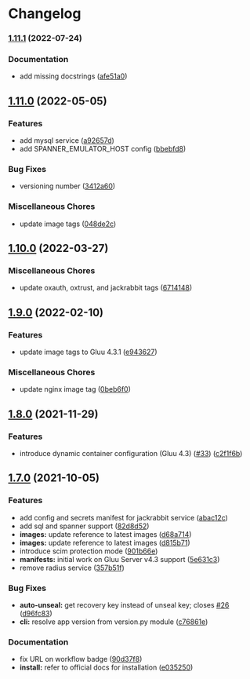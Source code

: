 # Changelog

### [1.11.1](https://www.github.com/GluuFederation/community-edition-containers/compare/v1.11.0...v1.11.1) (2022-07-24)


### Documentation

* add missing docstrings ([afe51a0](https://www.github.com/GluuFederation/community-edition-containers/commit/afe51a06404c41249ecf2bc1bd74c6f1018be4e4))

## [1.11.0](https://www.github.com/GluuFederation/community-edition-containers/compare/v1.10.0...v1.11.0) (2022-05-05)


### Features

* add mysql service ([a92657d](https://www.github.com/GluuFederation/community-edition-containers/commit/a92657d44491c1d9aacfd2cd8eb4f517f0012945))
* add SPANNER_EMULATOR_HOST config ([bbebfd8](https://www.github.com/GluuFederation/community-edition-containers/commit/bbebfd88e379e0f7f506b73c8a1ac9a2ac76f2c2))


### Bug Fixes

* versioning number ([3412a60](https://www.github.com/GluuFederation/community-edition-containers/commit/3412a607e04fe0c03593d2d7edea2c20b1547bbc))


### Miscellaneous Chores

* update image tags ([048de2c](https://www.github.com/GluuFederation/community-edition-containers/commit/048de2ce7dba89beca57227d1bb17ec43f7b4766))

## [1.10.0](https://www.github.com/GluuFederation/community-edition-containers/compare/v1.9.0...v1.10.0) (2022-03-27)


### Miscellaneous Chores

* update oxauth, oxtrust, and jackrabbit tags ([6714148](https://www.github.com/GluuFederation/community-edition-containers/commit/67141480e3670d3ca62ecc908e3788d98eed7cfa))

## [1.9.0](https://www.github.com/GluuFederation/community-edition-containers/compare/v1.8.0...v1.9.0) (2022-02-10)


### Features

* update image tags to Gluu 4.3.1 ([e943627](https://www.github.com/GluuFederation/community-edition-containers/commit/e943627d378fc28256e84aa08fc93a0c8d5e9206))


### Miscellaneous Chores

* update nginx image tag ([0beb6f0](https://www.github.com/GluuFederation/community-edition-containers/commit/0beb6f0260fc5ae894122015f2920c0d73200e91))

## [1.8.0](https://www.github.com/GluuFederation/community-edition-containers/compare/v1.7.0...v1.8.0) (2021-11-29)


### Features

* introduce dynamic container configuration (Gluu 4.3) ([#33](https://www.github.com/GluuFederation/community-edition-containers/issues/33)) ([c2f1f6b](https://www.github.com/GluuFederation/community-edition-containers/commit/c2f1f6bcda4486288ae1a15ec14d2116ff07e753))

## [1.7.0](https://www.github.com/GluuFederation/community-edition-containers/compare/v1.6.1...v1.7.0) (2021-10-05)


### Features

* add config and secrets manifest for jackrabbit service ([abac12c](https://www.github.com/GluuFederation/community-edition-containers/commit/abac12ca44f572039f6ff5f9f02a3fd1bb8d2b2a))
* add sql and spanner support ([82d8d52](https://www.github.com/GluuFederation/community-edition-containers/commit/82d8d527e60146c058a29bc1c8c792e0517475de))
* **images:** update reference to latest images ([d68a714](https://www.github.com/GluuFederation/community-edition-containers/commit/d68a7147c398dbc4139666a7b4f0df763c10b6eb))
* **images:** update reference to latest images ([d815b71](https://www.github.com/GluuFederation/community-edition-containers/commit/d815b711e3ae8de2cd4fe00a6868b78c5efcd4d5))
* introduce scim protection mode ([901b66e](https://www.github.com/GluuFederation/community-edition-containers/commit/901b66e7a0aeb8aff2f6d4a2ed08906e49f9fbcb))
* **manifests:** initial work on Gluu Server v4.3 support ([5e631c3](https://www.github.com/GluuFederation/community-edition-containers/commit/5e631c3303c8504365f6a78af34444198219fc68))
* remove radius service ([357b51f](https://www.github.com/GluuFederation/community-edition-containers/commit/357b51fede38461eda137c4b827cd89b8b23a285))


### Bug Fixes

* **auto-unseal:** get recovery key instead of unseal key; closes [#26](https://www.github.com/GluuFederation/community-edition-containers/issues/26) ([d96fc83](https://www.github.com/GluuFederation/community-edition-containers/commit/d96fc83d34902a48002c4d0fd8f60b24b48fea6c))
* **cli:** resolve app version from version.py module ([c76861e](https://www.github.com/GluuFederation/community-edition-containers/commit/c76861ed4525a432ac39a3d84e5036685353f5bb))


### Documentation

* fix URL on workflow badge ([90d37f8](https://www.github.com/GluuFederation/community-edition-containers/commit/90d37f89214fdcc88d513efc00001ba68b9c538c))
* **install:** refer to official docs for installation ([e035250](https://www.github.com/GluuFederation/community-edition-containers/commit/e03525032bad6d4ed27319c565872c1ad693aca6))
